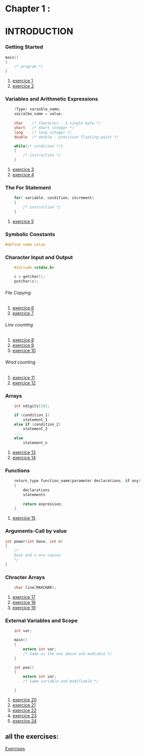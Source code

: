 # Chapter 1 : 
# INTRODUCTION 


### Getting Started

```c
main()
{
    /* program */
}
```

1. [exercice 1](./exercises/ex1-1.c)
1. [exercice 2](./exercises/ex1-2.c)

### Variables and Arithmetic Expressions

```c
    (Type) varaible_name;
    vairalbe_name = value;
    
    char    /* Character - a single byte */
    short   /* Short integer */
    long    /* long integer */
    double  /* double - precision floating point */

    while(/* condition */)
    {
        /* instruction */
    }
```

1. [exercice 3](./exercises/ex1-3.c)
1. [exercice 4](./exercises/ex1-4.c)

### The For Statement

```c
    for( variable; condition; increment)
    {
        /* instruction */
    }
```

1. [exercice 5](./exercises/ex1-5.c)

### Symbolic Constants

```c
#define name value
```

### Character Input and Output

```c
    #include <stdio.h>

    c = getchar();
    putchar(c);
```

###### File Copying

1. [exercice 6](./exercises/ex1-6.c)
1. [exercice 7](./exercises/ex1-7.c)

###### Line counting

1. [exercice 8](./exercises/ex1-8.c)
1. [exercice 9](./exercises/ex1-9.c)
1. [exercice 10](./exercises/ex1-10.c)

###### Wrod counting

1. [exercice 11](./exercises/ex1-11.c)
1. [exercice 12](./exercises/ex1-12.c)

### Arrays

```c
    int ndigits[10];

    if (condition_1)
        statement_1
    else if (condition_2)
        statement_2
    ...
    else
        statement_n
```

1. [exercice 13](./exercises/ex1-13.c)
1. [exercice 14](./exercises/ex1-14.c)

### Functions

```c
    return_type function_name(parameter declarations, if any)
    {
        declarations
        statements
    
        return expression;
    }
```

1. [exercice 15](./exercises/ex1-15.c)

### Arguments-Call by value

```c
int power(int base, int n)
{
    /*
    base and n are copies
    */
}
```

### Chracter Arrays

```c
    char line[MAXCHAR];
```

1. [exercice 17](./exercises/ex1-17.c)
1. [exercice 18](./exercises/ex1-18.c)
1. [exercice 19](./exercises/ex1-19.c)


### External Variables and Scope

```c
    int var;

    main()
    {
        extern int var;
        /* Same as the one above and modiable */
    }

    int pow()
    {
        extern int var;
        /* Same variable and modifiable */

    }

```

1. [exercice 20](./exercises/ex1-20.c)
1. [exercice 21](./exercises/ex1-21.c)
1. [exercice 22](./exercises/ex1-22.c)
1. [exercice 23](./exercises/ex1-23.c)
1. [exercice 24](./exercises/ex1-24.c)


## all the exercises:

[Exercises](./exercises/README.md)